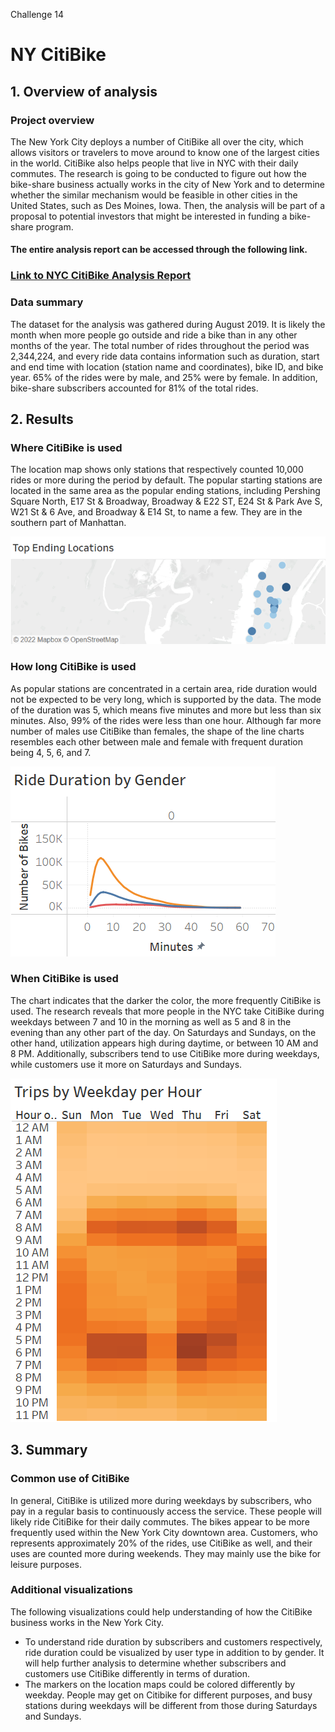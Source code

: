 Challenge 14
# NY CitiBike

## 1. Overview of analysis
### Project overview
The New York City deploys a number of CitiBike all over the city, which allows visitors or travelers to move around to know one of the largest cities in the world. CitiBike also helps people that live in NYC with their daily commutes.
The research is going to be conducted to figure out how the bike-share business actually works in the city of New York and to determine whether the similar mechanism would be feasible in other cities in the United States, such as Des Moines, Iowa. Then, the analysis will be part of a proposal to potential investors that might be interested in funding a bike-share program.

#### The entire analysis report can be accessed through the following link.
### [Link to NYC CitiBike Analysis Report](https://public.tableau.com/app/profile/ryoichi.nakayama/viz/NYC_Citibike_Challenge_16626042461980/Analysis_Report)


### Data summary
The dataset for the analysis was gathered during August 2019. It is likely the month when more people go outside and ride a bike than in any other months of the year. The total number of rides throughout the period was 2,344,224, and every ride data contains information such as duration, start and end time with location (station name and coordinates), bike ID, and bike year. 65% of the rides were by male, and 25% were by female. In addition, bike-share subscribers accounted for 81% of the total rides.


## 2. Results
### Where CitiBike is used
The location map shows only stations that respectively counted 10,000 rides or more during the period by default. The popular starting stations are located in the same area as the popular ending stations, including Pershing Square North, E17 St & Broadway, Broadway & E22 ST, E24 St & Park Ave S, W21 St & 6 Ave, and Broadway & E14 St, to name a few. They are in the southern part of Manhattan.

![](https://github.com/Ryoichi2022/bikesharing/blob/main/Where_used.png)

### How long CitiBike is used
As popular stations are concentrated in a certain area, ride duration would not be expected to be very long, which is supported by the data. The mode of the duration was 5, which means five minutes and more but less than six minutes. Also, 99% of the rides were less than one hour. Although far more number of males use CitiBike than females, the shape of the line charts resembles each other between male and female with frequent duration being 4, 5, 6, and 7.

![](https://github.com/Ryoichi2022/bikesharing/blob/main/How_long_used.png)

### When CitiBike is used
The chart indicates that the darker the color, the more frequently CitiBike is used. The research reveals that more people in the NYC take CitiBike during weekdays between 7 and 10 in the morning as well as 5 and 8 in the evening than any other part of the day. On Saturdays and Sundays, on the other hand, utilization appears high during daytime, or between 10 AM and 8 PM. Additionally, subscribers tend to use CitiBike more during weekdays, while customers use it more on Saturdays and Sundays.

![](https://github.com/Ryoichi2022/bikesharing/blob/main/When_used.png)

## 3. Summary
### Common use of CitiBike
In general, CitiBike is utilized more during weekdays by subscribers, who pay in a regular basis to continuously access the service. These people will likely ride CitiBike for their daily commutes. The bikes appear to be more frequently used within the New York City downtown area. Customers, who represents approximately 20% of the rides, use CitiBike as well, and their uses are counted more during weekends. They may mainly use the bike for leisure purposes.

### Additional visualizations
The following visualizations could help understanding of how the CitiBike business works in the New York City.

* To understand ride duration by subscribers and customers respectively, ride duration could be visualized by user type in addition to by gender. It will help further analysis to determine whether subscribers and customers use CitiBike differently in terms of duration.
* The markers on the location maps could be colored differently by weekday. People may get on Citibike for different purposes, and busy stations during weekdays will be different from those during Saturdays and Sundays.
